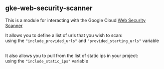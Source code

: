 ## gke-web-security-scanner

This is a module for interacting with the Google Cloud [Web Security Scanner](https://cloud.google.com/security-command-center/docs/concepts-web-security-scanner-overview)

It allows you to define a list of urls that you wish to scan:<br>
    using the `"include_provided_urls"` and `"provided_starting_urls"` variable<br><br>

It also allows you to pull from the list of static ips in your project:<br>
    using the `"include_static_ips"` variable<br>